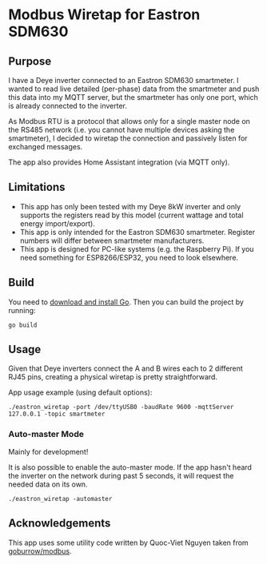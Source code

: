 # Modbus Wiretap for Eastron SDM630

## Purpose

I have a Deye inverter connected to an Eastron SDM630 smartmeter. I wanted to read live detailed (per-phase) data from the smartmeter and push this data into my MQTT server, but the smartmeter has only one port, which is already connected to the inverter.

As Modbus RTU is a protocol that allows only for a single master node on the RS485 network (i.e. you cannot have multiple devices asking the smartmeter), I decided to wiretap the connection and passively listen for exchanged messages.

The app also provides Home Assistant integration (via MQTT only).

## Limitations

* This app has only been tested with my Deye 8kW inverter and only supports the registers read by this model (current wattage and total energy import/export).
* This app is only intended for the Eastron SDM630 smartmeter. Register numbers will differ between smartmeter manufacturers.
* This app is designed for PC-like systems (e.g. the Raspberry Pi). If you need something for ESP8266/ESP32, you need to look elsewhere.

## Build

You need to [download and install Go](https://go.dev/dl/). Then you can build the project by running:

```
go build
```

## Usage

Given that Deye inverters connect the A and B wires each to 2 different RJ45 pins, creating a physical wiretap is pretty straightforward.

App usage example (using default options):

```
./eastron_wiretap -port /dev/ttyUSB0 -baudRate 9600 -mqttServer 127.0.0.1 -topic smartmeter
```

### Auto-master Mode

Mainly for development!

It is also possible to enable the auto-master mode. If the app hasn't heard the inverter on the network during past 5 seconds, it will request the needed data on its own.

```
./eastron_wiretap -automaster
```

## Acknowledgements

This app uses some utility code written by Quoc-Viet Nguyen taken from [goburrow/modbus](https://github.com/goburrow/modbus).
